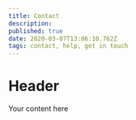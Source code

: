 ```yaml
---
title: Contact
description: 
published: true
date: 2020-03-07T13:06:10.762Z
tags: contact, help, get in touch
---
```


# Header
Your content here